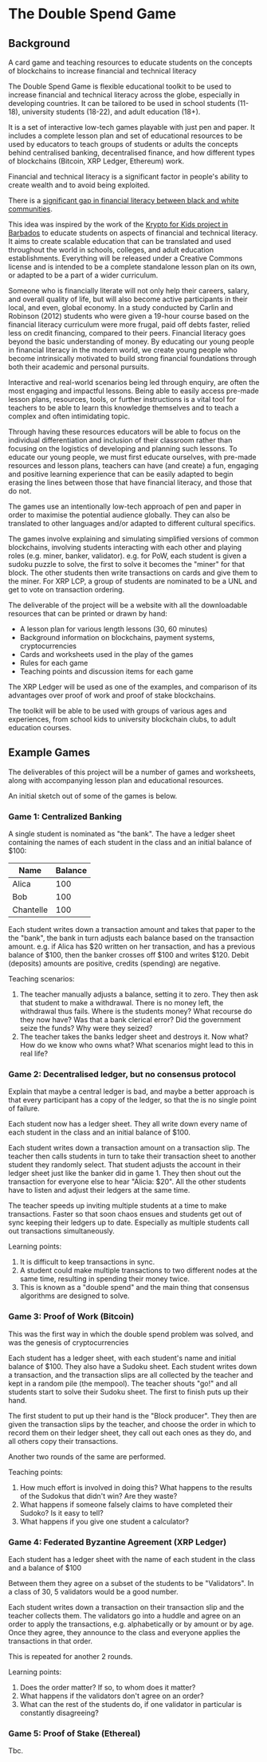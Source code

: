 # The Double Spend Game

## Background
A card game and teaching resources to educate students on the concepts of blockchains to increase financial and technical literacy

The Double Spend Game is flexible educational toolkit to be used to increase financial and technical literacy across the globe, especially in developing countries. It can be tailored to be used in school students (11-18),  university students (18-22), and adult education (18+). 

It is a set of interactive low-tech games playable with just pen and paper. It includes a complete lesson plan and set of educational resources to be used by educators to teach groups of students or adults the concepts behind centralised banking, decentralised finance, and how different types of blockchains (Bitcoin, XRP Ledger, Ethereum) work.

Financial and technical literacy is a significant factor in people's ability to create wealth and to avoid being exploited.

There is a [significant gap in financial literacy between black and white communities](https://www.annuity.org/financial-literacy/black-community/).

This idea was inspired by the work of the [Krypto for Kids project in Barbados](https://blockchainonthebeach.com/) to educate students on aspects of financial and technical literacy. It aims to create scalable education that can be translated and used throughout the world in schools, colleges, and adult education establishments. Everything will be released under a Creative Commons license and is intended to be a complete standalone lesson plan on its own, or adapted to be a part of a wider curriculum.

Someone who is financially literate will not only help their careers, salary, and overall quality of life, but will also become active participants in their local, and even, global economy. In a study conducted by Carlin and Robinson (2012) students who were given a 19-hour course based on the financial literacy curriculum were more frugal, paid off debts faster, relied less on credit financing, compared to their peers. Financial literacy goes beyond the basic understanding of money. By educating our young people in financial literacy in the modern world, we create young people who become intrinsically motivated to build strong financial foundations through both their academic and personal pursuits. 

Interactive and real-world scenarios being led through enquiry, are often the most engaging and impactful lessons. Being able to easily access pre-made lesson plans, resources, tools, or further instructions is a vital tool for teachers to be able to learn this knowledge themselves and to teach a complex and often intimidating topic.

Through having these resources educators will be able to focus on the individual differentiation and inclusion of their classroom rather than focusing on the logistics of developing and planning such lessons. To educate our young people, we must first educate ourselves, with pre-made resources and lesson plans, teachers can have (and create) a fun, engaging and positive learning experience that can be easily adapted to begin erasing the lines between those that have financial literacy, and those that do not. 

The games use an intentionally low-tech approach of pen and paper in order to maximise the potential audience globally. They can also be translated to other languages and/or adapted to different cultural specifics. 

The games involve explaining and simulating simplified versions of common blockchains, involving students interacting with each other and playing roles (e.g. miner, banker, validator). e.g. for PoW, each student is given a sudoku puzzle to solve, the first to solve it becomes the "miner" for that block. The other students then write transactions on cards and give them to the miner. For XRP LCP, a group of students are nominated to be a UNL and get to vote on transaction ordering.

The deliverable of the project will be a website with all the downloadable resources that can be printed or drawn by hand:

- A lesson plan for various length lessons (30, 60 minutes)
- Background information on blockchains, payment systems, cryptocurrencies
- Cards and worksheets used in the play of the games
- Rules for each game
- Teaching points and discussion items for each game

The XRP Ledger will be used as one of the examples, and comparison of its advantages over proof of work and proof of stake blockchains.

The toolkit will be able to be used with groups of various ages and experiences, from school kids to university blockchain clubs, to adult education courses. 

## Example Games
The deliverables of this project will be a number of games and worksheets, along with accompanying lesson plan and educational resources.

An initial sketch out of some of the games is below. 

### Game 1: Centralized Banking

A single student is nominated as "the bank". The have a ledger sheet containing the names of each student in the class and an initial balance of $100:

| Name      | Balance |
| --------- | ------- |
| Alica     | 100     |
| Bob       | 100     |
| Chantelle | 100     |

Each student writes down a transaction amount and takes that paper to the the "bank", the bank in turn adjusts each balance based on the transaction amount. e.g. if Alica has \$20 written on her transaction, and has a previous balance of \$100, then the banker crosses off \$100 and writes \$120. Debit (deposits) amounts are positive, credits (spending) are negative.

Teaching scenarios:
1. The teacher manually adjusts a balance, setting it to zero. They then ask that student to make a withdrawal. There is no money left, the withdrawal thus fails. Where is the students money? What recourse do they now have? Was that a bank clerical error? Did the government seize the funds? Why were they seized?
2. The teacher takes the banks ledger sheet and destroys it. Now what? How do we know who owns what? What scenarios might lead to this in real life?

### Game 2: Decentralised ledger, but no consensus protocol
Explain that maybe a central ledger is bad, and maybe a better approach is that every participant has a copy of the ledger, so that the is no single point of failure.

Each student now has a ledger sheet. They all write down every name of each student in the class and an initial balance of \$100. 

Each student writes down a transaction amount on a transaction slip. The teacher then calls students in turn to take their transaction sheet to another student they randomly select. That student adjusts the account in their ledger sheet just like the banker did in game 1. They then shout out the transaction for everyone else to hear "Alicia: \$20". All the other students have to listen and adjust their ledgers at the same time.

The teacher speeds up inviting multiple students at a time to make transactions. Faster so that soon chaos ensues and students get out of sync keeping their ledgers up to date. Especially as multiple students call out transactions simultaneously.

Learning points:
1. It is difficult to keep transactions in sync.
2. A student could make multiple transactions to two different nodes at the same time, resulting in spending their money twice.
3. This is known as a "double spend" and the main thing that consensus algorithms are designed to solve.

### Game 3: Proof of Work (Bitcoin)
This was the first way in which the double spend problem was solved, and was the genesis of cryptocurrencies

Each student has a ledger sheet, with each student's name and initial balance of \$100. They also have a Sudoku sheet. Each student writes down a transaction, and the transaction slips are all collected by the teacher and kept in a random pile (the mempool). The teacher shouts "go!" and all students start to solve their Sudoku sheet. The first to finish puts up their hand. 

The first student to put up their hand is the "Block producer". They then are given the transaction slips by the teacher, and choose the order in which to record them on their ledger sheet, they call out each ones as they do, and all others copy their transactions.

Another two rounds of the same are performed.

Teaching points:
1. How much effort is involved in doing this? What happens to the results of the Sudokus that didn't win? Are they waste?
2. What happens if someone falsely claims to have completed their Sudoko? Is it easy to tell?
3. What happens if you give one student a calculator?

### Game 4: Federated Byzantine Agreement (XRP Ledger)

Each student has a ledger sheet with the name of each student in the class and a balance of \$100

Between them they agree on a subset of the students to be "Validators". In a class of 30, 5 validators would be a good number. 

Each student writes down a transaction on their transaction slip and the teacher collects them. The validators go into a huddle and agree on an order to apply the transactions, e.g. alphabetically or by amount or by age. Once they agree, they announce to the class and everyone applies the transactions in that order.

This is repeated for another 2 rounds.

Learning points:
1. Does the order matter? If so, to whom does it matter?
2. What happens if the validators don't agree on an order?
3. What can the rest of the students do, if one validator in particular is constantly disagreeing?

### Game 5: Proof of Stake (Ethereal)

Tbc.
